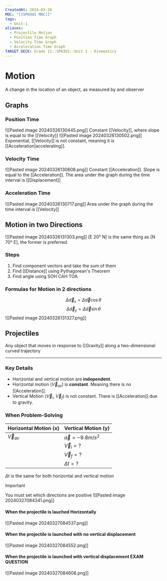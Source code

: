 ```yaml
---
CreatedAt: 2024-03-26
MOC: "[[SPH3U1 MOC]]"
tags:
  - Unit-1
aliases:
  - Projectile Motion
  - Position Time Graph
  - Velocity Time Graph
  - Acceleration Time Graph
TARGET DECK: Grade 11::SPH3U1::Unit 1 - Kinematics
---
```


# Motion
A change in the location of an object, as measured by and observer
<!--ID: 1718370433056-->


## Graphs

### Position Time
![[Pasted image 20240326130445.png]]
Constant [[Velocity]], where slope is equal to the [[Velocity]]
![[Pasted image 20240326130502.png]]
Exponential, [[Velocity]] is not constant, meaning it is [[Acceleration|accelerating]].
<!--ID: 1718370433058-->


### Velocity Time
![[Pasted image 20240326130608.png]]
Constant [[Acceleration]]. Slope is equal to the [[Acceleration]]. The area under the graph during the time interval is [[Displacement]]
<!--ID: 1718376822793-->


### Acceleration Time
![[Pasted image 20240326130717.png]]
Area under the graph during the time interval is [[Velocity]]
<!--ID: 1718370433061-->



## Motion in two Directions
![[Pasted image 20240326131303.png]]
[E 20° N] is the same thing as [N 70° E], the former is preferred.
<!--ID: 1757893916031-->


### Steps
1. Find component vectors and take the sum of them
2. Find [[Distance]] using Pythagorean's Theorem
3. Find angle using SOH CAH TOA
<!--ID: 1757893916033-->


### Formulas for Motion in 2 directions
$$ \Delta \vec{d}_{x} = \Delta \vec{d} \cos \theta$$
$$ \Delta \vec{d}_{y} = \Delta \vec{d} \sin \theta$$
![[Pasted image 20240326131327.png]]
<!--ID: 1718370433063-->


## Projectiles
Any object that moves in response to [[Gravity]] along a two-dimensional curved trajectory
___
### Key Details
- Horizontal and vertical motion are **independent**.
- Horizontal motion ($\vec{V}_{av}$) is **constant**. Meaning there is no [[Acceleration]].
- Vertical Motion ($\vec{V}_{i}$, $\vec{V}_{f}$) is not constant. There is [[Acceleration]] due to gravity.
<!--ID: 1718370433065-->


### When Problem-Solving

| Horizontal Motion (x) | Vertical Motion (y)   |
| --------------------- | --------------------- |
| $\vec{V}_{av}$        | $\vec{a} = -9.8m/s^2$ |
|                       | $\vec{V}_{i} = ?$     |
|                       | $\vec{V}_{f} = ?$     |
|                       | $\Delta t = ?$        |
$\Delta t$ is the same for both horizontal and vertical motion
<!--ID: 1714135053391-->



> [!IMPORTANT]
> You must set which directions are positive
> ![[Pasted image 20240327084341.png]]
>



#### When the projectile is lauched Horizontally

![[Pasted image 20240327084537.png]]
<!--ID: 1757893916038-->

#### When the projectile is launched with no vertical displacement
![[Pasted image 20240327084552.png]]
<!--ID: 1757893916040-->


#### When the projectile is launched with vertical displacement **EXAM QUESTION**
![[Pasted image 20240327084608.png]]
<!--ID: 1757893916042-->

